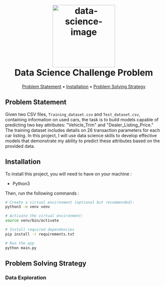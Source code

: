 <!-- PROJECT INFO -->
<h1 align="center">
  <br>
  <a href="https://github.com/kabcouwer/data-science-challenge">
    <img src="https://github.com/kabcouwer/data-science-challenge/assets/80797707/f3628b38-9b9b-4241-9cd0-884a2faed08c" alt="data-science-image" width="200" height="200"></a>
  <br>
  Data Science Challenge Problem
  <br>
</h1>

<!-- TABLE OF CONTENTS -->
<p align="center">
  <a href="#problem-statement">Problem Statement</a> •
  <a href="#installation">Installation</a> •
  <a href="#problem-solving-strategy">Problem Solving Strategy</a>
</p>

## Problem Statement

Given two CSV files, `Training_dataset.csv` and `Test_dataset.csv`, containing information on used cars, the task is to build models capable of predicting two key attributes: "Vehicle_Trim" and "Dealer_Listing_Price." The training dataset includes details on 26 transaction parameters for each car listing. In this project, I will use data science skills to develop effective models that demonstrate my ability to predict these attributes based on the provided data.

## Installation

To install this project, you will need to have on your machine :
- Python3

Then, run the following commands :
```bash
# Create a virtual environment (optional but recommended):
python3 -m venv venv

# Activate the virtual environment:
source venv/bin/activate

# Install required dependencies
pip install -r requirements.txt

# Run the app
python main.py
```

## Problem Solving Strategy

### Data Exploration




